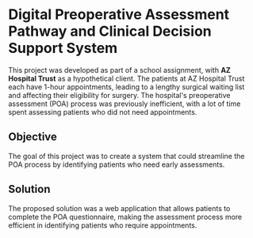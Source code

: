 # **Digital Preoperative Assessment Pathway and Clinical Decision Support System**

This project was developed as part of a school assignment, with **AZ Hospital Trust** as a hypothetical client. The patients at AZ Hospital Trust each have 1-hour appointments, leading to a lengthy surgical waiting list and affecting their eligibility for surgery. The hospital's preoperative assessment (POA) process was previously inefficient, with a lot of time spent assessing patients who did not need appointments.

## **Objective**  
The goal of this project was to create a system that could streamline the POA process by identifying patients who need early assessments.

## **Solution**  
The proposed solution was a web application that allows patients to complete the POA questionnaire, making the assessment process more efficient in identifying patients who require appointments.
